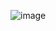 ![image](https://github.com/poojaharihar03/Machine-Learning_/assets/88924201/ce721d3e-d21b-42bb-9965-a1d9cf50dd6a)
